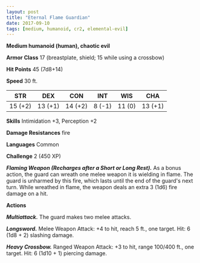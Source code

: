 ```yaml
---
layout: post
title: "Eternal Flame Guardian"
date: 2017-09-10
tags: [medium, humanoid, cr2, elemental-evil]
---
```


**Medium humanoid (human), chaotic evil**

**Armor Class** 17 (breastplate, shield; 15 while using a crossbow)

**Hit Points** 45 (7d8+14)

**Speed** 30 ft.

|   STR   |   DEX   |   CON   |   INT   |   WIS   |   CHA   |
|:-----:|:-----:|:-----:|:-----:|:-----:|:-----:|
| 15 (+2) | 13 (+1) | 14 (+2) | 8 (-1) | 11 (0) | 13 (+1) |

**Skills** Intimidation +3, Perception +2

**Damage Resistances** fire

**Languages** Common

**Challenge** 2 (450 XP)

***Flaming Weapon (Recharges after a Short or Long Rest).*** As a bonus action, the guard can wreath one melee weapon it is wielding in flame. The guard is unharmed by this fire, which lasts until the end of the guard's next turn. While wreathed in flame, the weapon deals an extra 3 (1d6) fire damage on a hit.

**Actions**

***Multiattack.*** The guard makes two melee attacks.

***Longsword.*** Melee Weapon Attack: +4 to hit, reach 5 ft., one target. Hit: 6 (1d8 + 2) slashing damage.

***Heavy Crossbow.*** Ranged Weapon Attack: +3 to hit, range 100/400 ft., one target. Hit: 6 (1d10 + 1) piercing damage.

